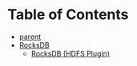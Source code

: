 # Table of Contents

+ [parent](https://github.com/asu-idi/setup-docs)
+ [RocksDB](./)
    + [RocksDB (HDFS Plugin)](./Rocksdb-HDFS%20Installation.md)